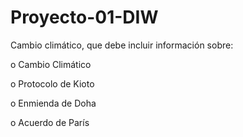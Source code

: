 # Proyecto-01-DIW
Cambio climático, que debe incluir información sobre:

o Cambio Climático

o Protocolo de Kioto

o Enmienda de Doha

o Acuerdo de París
